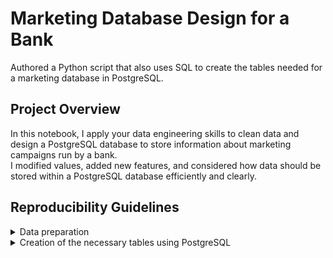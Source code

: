 # Marketing Database Design for a Bank
Authored a Python script that also uses SQL to create the tables needed for a marketing database in PostgreSQL.

## Project Overview

In this notebook, I apply your data engineering skills to clean data and design a PostgreSQL database to store information about marketing campaigns run by a bank. <br>
I modified values, added new features, and considered how data should be stored within a PostgreSQL database efficiently and clearly.

## Reproducibility Guidelines

<details>
  <summary>Data preparation</summary>
  1. Read the source data "bank_marketing.csv" as a Pandas DataFrame. <br>
  2. Split the data into three DataFrames: one related to client data, another to campaign data, and the third referring to macroeconomics. <br>
  3. Rename the columns to more descriptive names. <br>
  4. Replacing the values in many columns and creating new columns in the campaign DataFrame. <br>
  5. Save each DataFrame into its separate csv file.
</details>

<details>
  <summary>Creation of the necessary tables using PostgreSQL</summary>
  1. Create the clients table. <br>
  2. Create the campaign table. <br>
  3. Create the economics table. <br>
</details>
